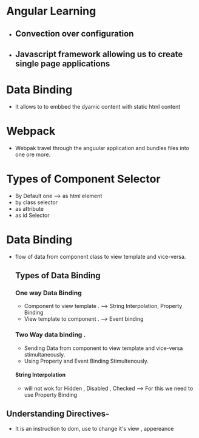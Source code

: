 # Angular Learning
- ## Convection over configuration
- ## Javascript framework allowing us to create single page applications

# Data Binding 
 - It  allows to to embbed the dyamic content  with static html content

# Webpack 
 - Webpak travel through the anguular application and bundles files into one ore more.

# Types of Component Selector 
 - By Default one --> as html element
 - by class selector
 - as attribute 
 - as id Selector

# Data Binding
- flow of data from component class to view template and vice-versa.

  ## Types of Data Binding 
  ### One way Data Binding 
     - Component to view template . --> String Interpolation, Property Binding
     - View template to component . --> Event binding

  ### Two Way data binding .
    - Sending Data from component to view template and vice-versa stimultaneously.
    - Using Property and Event Binding Stimultenously.
  
  #### String Interpolation 
    - will not wok for Hidden , Disabled , Checked --> For this we need to use Property Binding
      
    
## Understanding Directives-
   - It is an instruction to dom, use to change it's view , appereance



  


